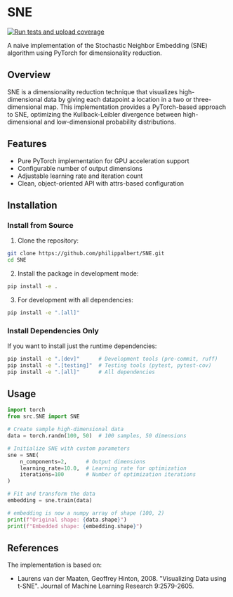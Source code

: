 # SNE

[![Run tests and upload coverage](https://github.com/philippalbert/SNE/actions/workflows/main.yml/badge.svg)](https://github.com/philippalbert/SNE/actions/workflows/main.yml)

A naive implementation of the Stochastic Neighbor Embedding (SNE) algorithm using PyTorch for dimensionality reduction.

## Overview

SNE is a dimensionality reduction technique that visualizes high-dimensional data by giving each datapoint a location in a two or three-dimensional map. This implementation provides a PyTorch-based approach to SNE, optimizing the Kullback-Leibler divergence between high-dimensional and low-dimensional probability distributions.

## Features

- Pure PyTorch implementation for GPU acceleration support
- Configurable number of output dimensions
- Adjustable learning rate and iteration count
- Clean, object-oriented API with attrs-based configuration

## Installation

### Install from Source

1. Clone the repository:

```bash
git clone https://github.com/philippalbert/SNE.git
cd SNE
```

2. Install the package in development mode:

```bash
pip install -e .
```

3. For development with all dependencies:

```bash
pip install -e ".[all]"
```

### Install Dependencies Only

If you want to install just the runtime dependencies:

```bash
pip install -e ".[dev]"      # Development tools (pre-commit, ruff)
pip install -e ".[testing]"  # Testing tools (pytest, pytest-cov)
pip install -e ".[all]"      # All dependencies
```

## Usage

```python
import torch
from src.SNE import SNE

# Create sample high-dimensional data
data = torch.randn(100, 50)  # 100 samples, 50 dimensions

# Initialize SNE with custom parameters
sne = SNE(
    n_components=2,      # Output dimensions
    learning_rate=10.0,  # Learning rate for optimization
    iterations=100       # Number of optimization iterations
)

# Fit and transform the data
embedding = sne.train(data)

# embedding is now a numpy array of shape (100, 2)
print(f"Original shape: {data.shape}")
print(f"Embedded shape: {embedding.shape}")
```

## References

The implementation is based on:

- Laurens van der Maaten, Geoffrey Hinton, 2008. "Visualizing Data using t-SNE". Journal of Machine Learning Research 9:2579-2605.
